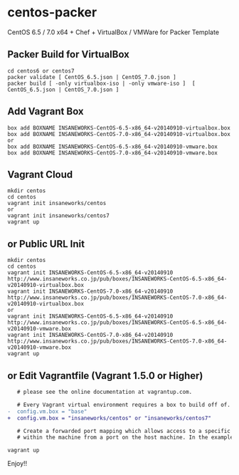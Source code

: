 centos-packer
=============

CentOS 6.5 / 7.0 x64 + Chef + VirtualBox / VMWare for Packer Template

## Packer Build for VirtualBox

```
cd centos6 or centos7
packer validate [ CentOS_6.5.json | CentOS_7.0.json ]
packer build [ -only virtualbox-iso | -only vmware-iso ]  [ CentOS_6.5.json | CentOS_7.0.json ]
```

## Add Vagrant Box

```
box add BOXNAME INSANEWORKS-CentOS-6.5-x86_64-v20140910-virtualbox.box
box add BOXNAME INSANEWORKS-CentOS-7.0-x86_64-v20140910-virtualbox.box
or
box add BOXNAME INSANEWORKS-CentOS-6.5-x86_64-v20140910-vmware.box
box add BOXNAME INSANEWORKS-CentOS-7.0-x86_64-v20140910-vmware.box
```

## Vagrant Cloud

```
mkdir centos
cd centos
vagrant init insaneworks/centos
or
vagrant init insaneworks/centos7
vagrant up
```


## or Public URL Init

```
mkdir centos
cd centos
vagrant init INSANEWORKS-CentOS-6.5-x86_64-v20140910 http://www.insaneworks.co.jp/pub/boxes/INSANEWORKS-CentOS-6.5-x86_64-v20140910-virtualbox.box
vagrant init INSANEWORKS-CentOS-7.0-x86_64-v20140910 http://www.insaneworks.co.jp/pub/boxes/INSANEWORKS-CentOS-7.0-x86_64-v20140910-virtualbox.box
or
vagrant init INSANEWORKS-CentOS-6.5-x86_64-v20140910 http://www.insaneworks.co.jp/pub/boxes/INSANEWORKS-CentOS-6.5-x86_64-v20140910-vmware.box
vagrant init INSANEWORKS-CentOS-7.0-x86_64-v20140910 http://www.insaneworks.co.jp/pub/boxes/INSANEWORKS-CentOS-7.0-x86_64-v20140910-vmware.box
vagrant up
```

## or Edit Vagrantfile (Vagrant 1.5.0 or Higher)

```diff
   # please see the online documentation at vagrantup.com.

   # Every Vagrant virtual environment requires a box to build off of.
-  config.vm.box = "base"
+  config.vm.box = "insaneworks/centos" or "insaneworks/centos7"

   # Create a forwarded port mapping which allows access to a specific port
   # within the machine from a port on the host machine. In the example below,
```

```
vagrant up
```

Enjoy!!
